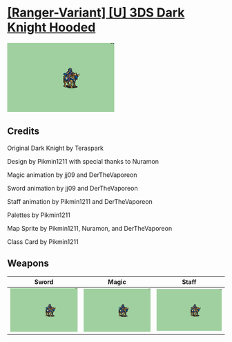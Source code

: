 # [\[Ranger-Variant\] \[U\] 3DS Dark Knight Hooded](./)

<img src="./1.%20Sword/Sword_000.png" alt="[Ranger-Variant] [U] 3DS Dark Knight Hooded standing" />

## Credits

Original Dark Knight by Teraspark

Design by Pikmin1211 with special thanks to Nuramon

Magic animation by jj09 and DerTheVaporeon

Sword animation by jj09 and DerTheVaporeon

Staff animation by Pikmin1211 and DerTheVaporeon

Palettes by Pikmin1211

Map Sprite by Pikmin1211, Nuramon, and DerTheVaporeon

Class Card by Pikmin1211


## Weapons


|Sword |Magic |Staff |
|  :---: | :---: | :---: |
| <img alt="Sword animation" src="./1.%20Sword/Sword.gif" /> | <img alt="Magic animation" src="./6.%20Magic/Magic.gif" /> | <img alt="Staff animation" src="./7.%20Staff/Staff.gif" /> |
